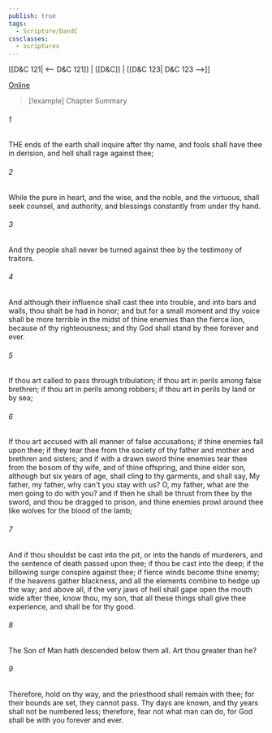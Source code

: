 ```yaml
---
publish: true
tags:
  - Scripture/DandC
cssclasses:
  - scriptures
---
```

[[D&C 121| <-- D&C 121]] | [[D&C]] | [[D&C 123| D&C 123 -->]]

[Online](https://churchofjesuschrist.org/study/scriptures/dc-testament/dc/122?lang=eng)

>[!example] Chapter Summary
>
###### 1
THE ends of the earth shall inquire after thy name, and fools shall have thee in derision, and hell shall rage against thee;
###### 2
While the pure in heart, and the wise, and the noble, and the virtuous, shall seek counsel, and authority, and blessings constantly from under thy hand.
###### 3
And thy people shall never be turned against thee by the testimony of traitors.
###### 4
And although their influence shall cast thee into trouble, and into bars and walls, thou shalt be had in honor; and but for a small moment and thy voice shall be more terrible in the midst of thine enemies than the fierce lion, because of thy righteousness; and thy God shall stand by thee forever and ever.
###### 5
If thou art called to pass through tribulation; if thou art in perils among false brethren; if thou art in perils among robbers; if thou art in perils by land or by sea;
###### 6
If thou art accused with all manner of false accusations; if thine enemies fall upon thee; if they tear thee from the society of thy father and mother and brethren and sisters; and if with a drawn sword thine enemies tear thee from the bosom of thy wife, and of thine offspring, and thine elder son, although but six years of age, shall cling to thy garments, and shall say, My father, my father, why can't you stay with us? O, my father, what are the men going to do with you? and if then he shall be thrust from thee by the sword, and thou be dragged to prison, and thine enemies prowl around thee like wolves for the blood of the lamb;
###### 7
And if thou shouldst be cast into the pit, or into the hands of murderers, and the sentence of death passed upon thee; if thou be cast into the deep; if the billowing surge conspire against thee; if fierce winds become thine enemy; if the heavens gather blackness, and all the elements combine to hedge up the way; and above all, if the very jaws of hell shall gape open the mouth wide after thee, know thou, my son, that all these things shall give thee experience, and shall be for thy good.
###### 8
The Son of Man hath descended below them all. Art thou greater than he?
###### 9
Therefore, hold on thy way, and the priesthood shall remain with thee; for their bounds are set, they cannot pass. Thy days are known, and thy years shall not be numbered less; therefore, fear not what man can do, for God shall be with you forever and ever.




